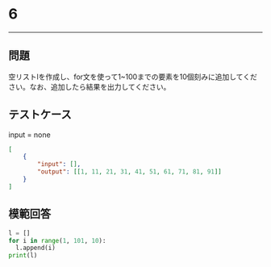 # 6

---
## 問題

空リストlを作成し、for文を使って1~100までの要素を10個刻みに追加してください。なお、追加したら結果を出力してください。

## テストケース
input = none
```json
[
	{
		"input": [],
		"output": [[1, 11, 21, 31, 41, 51, 61, 71, 81, 91]]
  	}
]
```

## 模範回答
```python
l = []
for i in range(1, 101, 10):
  l.append(i)
print(l)
```
